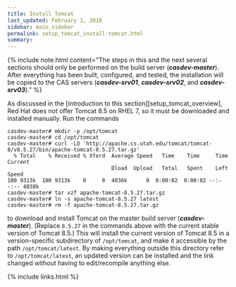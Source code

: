 ```yaml
---
title: Install Tomcat
last_updated: February 1, 2018
sidebar: main_sidebar
permalink: setup_tomcat_install-tomcat.html
summary:
---
```


{% include note.html content="The steps in this and the next several sections should only be performed on the build server (***casdev-master***). After everything has been built, configured, and tested, the installation will be copied to the CAS servers (***casdev-srv01***, ***casdev-srv02***, and ***casdev-srv03***)." %}

As discussed in the [introduction to this section][setup_tomcat_overview], Red Hat does not offer Tomcat 8.5 on RHEL 7, so it must be downloaded and installed manually. Run the commands

```console
casdev-master# mkdir -p /opt/tomcat
casdev-master# cd /opt/tomcat
casdev-master# curl -LO 'http://apache.cs.utah.edu/tomcat/tomcat-8/v8.5.27/bin/apache-tomcat-8.5.27.tar.gz'
  % Total    % Received % Xferd  Average Speed   Time    Time     Time  Current
                                 Dload  Upload   Total   Spent    Left  Speed
100 9313k  100 9313k    0     0  4036k      0  0:00:02  0:00:02 --:--:-- 4038k
casdev-master# tar xzf apache-tomcat-8.5.27.tar.gz
casdev-master# ln -s apache-tomcat-8.5.27 latest
casdev-master# rm -f apache-tomcat-8.5.27.tar.gz
```

to download and install Tomcat on the master build server (***casdev-master***). (Replace `8.5.27` in the commands above with the current stable version of Tomcat 8.5.) This will install the current version of Tomcat 8.5 in a version-specific subdirectory of `/opt/tomcat`, and make it accessible by the path `/opt/tomcat/latest`.  By making everything outside this directory refer to `/opt/tomcat/latest`, an updated version can be installed and the link changed without having to edit/recompile anything else.

{% include links.html %}
